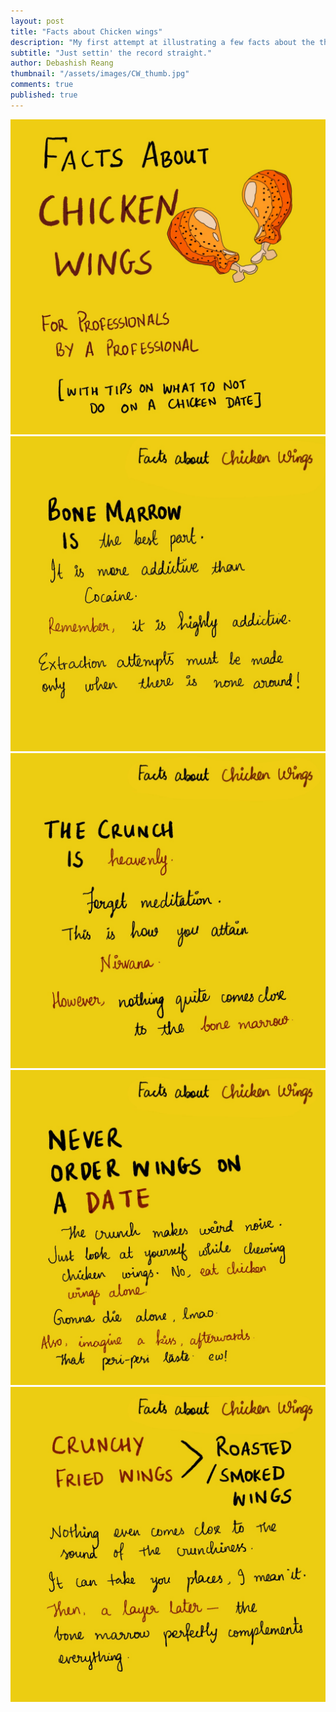 ```yaml
---
layout: post
title: "Facts about Chicken wings"
description: "My first attempt at illustrating a few facts about the thing I love the most 'Chicken wings'."
subtitle: "Just settin' the record straight."
author: Debashish Reang
thumbnail: "/assets/images/CW_thumb.jpg"
comments: true
published: true
---
```

<img src="/assets/images/CW-1.jpg">

<img src="/assets/images/CW-2.jpg">

<img src="/assets/images/CW-3.jpg">

<img src="/assets/images/CW-4.jpg">

<img src="/assets/images/CW-5.jpg">

